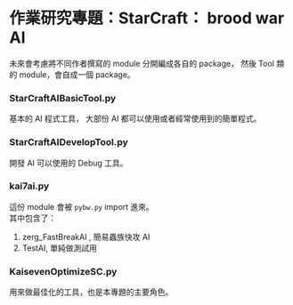# 作業研究專題：StarCraft： brood war AI #

未來會考慮將不同作者撰寫的 module 分開編成各自的 package，
然後 Tool 類的 module，會自成一個 package。

### StarCraftAIBasicTool.py ###
基本的 AI 程式工具，
大部份 AI 都可以使用或者經常使用到的簡單程式。

### StarCraftAIDevelopTool.py ###
開發 AI 可以使用的 Debug 工具。

### kai7ai.py ###
這份 module 會被 `pybw.py` import 進來。  
其中包含了：  
1.  zerg_FastBreakAI , 簡易蟲族快攻 AI  
2.  TestAI, 單純做測試用

### KaisevenOptimizeSC.py ###
用來做最佳化的工具，也是本專題的主要角色。

